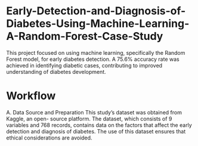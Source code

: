 # Early-Detection-and-Diagnosis-of-Diabetes-Using-Machine-Learning-A-Random-Forest-Case-Study
This project focused on using machine learning, specifically the Random Forest model, for early diabetes detection. A 75.6% accuracy rate was achieved in identifying diabetic cases, contributing to improved understanding of diabetes development.
# Workflow
A. Data Source and Preparation
This study’s dataset was obtained from Kaggle, an open- source platform. The dataset, which consists of 9 variables and 768 records, contains data on the factors that affect the early detection and diagnosis of diabetes. The use of this dataset ensures that ethical considerations are avoided.

